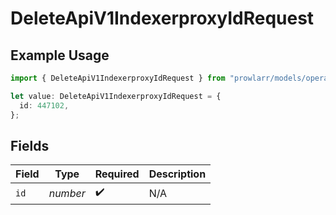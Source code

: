# DeleteApiV1IndexerproxyIdRequest

## Example Usage

```typescript
import { DeleteApiV1IndexerproxyIdRequest } from "prowlarr/models/operations";

let value: DeleteApiV1IndexerproxyIdRequest = {
  id: 447102,
};
```

## Fields

| Field              | Type               | Required           | Description        |
| ------------------ | ------------------ | ------------------ | ------------------ |
| `id`               | *number*           | :heavy_check_mark: | N/A                |